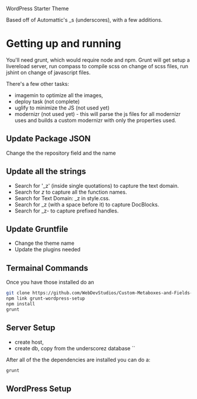 WordPress Starter Theme

Based off of Automattic's _s (underscores), with a few additions.

# Getting up and running
You'll need grunt, which would require node and npm. Grunt will get setup a livereload server, run compass to compile scss on change of scss files, run jshint on change of javascript files.

There's a few other tasks:
- imagemin to optimize all the images, 
- deploy task (not complete)
- uglify to minimize the JS (not used yet)
- modernizr (not used yet) - this will parse the js files for all modernizr uses and builds a custom modernizr with only the properties used.

## Update Package JSON
Change the the repository field and the name

## Update all the strings
- Search for '_z' (inside single quotations) to capture the text domain.
- Search for _z_ to capture all the function names.
- Search for Text Domain: _z in style.css.
- Search for  _z (with a space before it) to capture DocBlocks.
- Search for _z- to capture prefixed handles.

## Update Gruntfile
- Change the theme name
- Update the plugins needed

## Termainal Commands

Once you have those installed do an
```bash
git clone https://github.com/WebDevStudios/Custom-Metaboxes-and-Fields-for-WordPress.git inc/cmb
npm link grunt-wordpress-setup
npm install
grunt
```

## Server Setup
- create host,
- create db, copy from the underscorez database ``

After all of the the dependencies are installed you can do a:
```bash
grunt
```

## WordPress Setup 